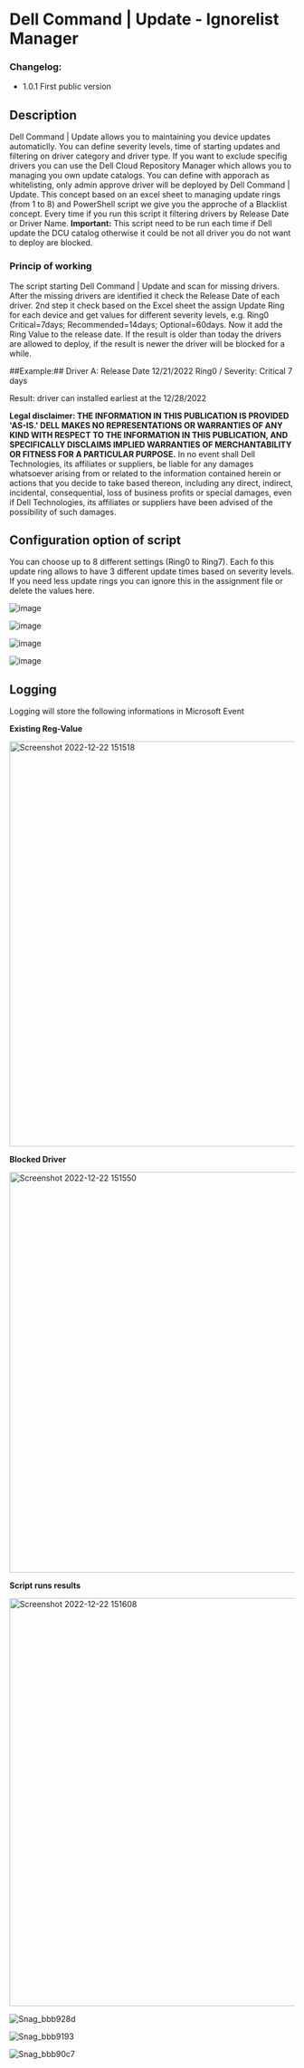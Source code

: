 # Dell Command | Update - Ignorelist Manager

### Changelog:
- 1.0.1  First public version

## Description
Dell Command | Update allows you to maintaining you device updates automaticlly. You can define severity levels, time of starting updates and filtering on driver category and driver type.
If you want to exclude specifig drivers you can use the Dell Cloud Repository Manager which allows you to managing you own update catalogs. You can define with apporach as whitelisting, only admin approve driver will be deployed by Dell Command | Update.
This concept based on an excel sheet to managing update rings (from 1 to 8) and PowerShell script we give you the approche of a Blacklist concept. Every time if you run this script it filtering drivers by Release Date or Driver Name.
**Important:** This script need to be run each time if Dell update the DCU catalog otherwise it could be not all driver you do not want to deploy are blocked.

### Princip of working
The script starting Dell Command | Update and scan for missing drivers. After the missing drivers are identified it check the Release Date of each driver. 2nd step it check based on the Excel sheet the assign Update Ring for each device and get values for different severity levels, e.g. Ring0 Critical=7days; Recommended=14days; Optional=60days.
Now it add the Ring Value to the release date. If the result is older than today the drivers are allowed to deploy, if the result is newer the driver will be blocked for a while.

##Example:##
Driver A: Release Date 12/21/2022
Ring0 / Severity: Critical 7 days

Result: driver can installed earliest at the 12/28/2022

**Legal disclaimer: THE INFORMATION IN THIS PUBLICATION IS PROVIDED 'AS-IS.' DELL MAKES NO REPRESENTATIONS OR WARRANTIES OF ANY KIND WITH RESPECT TO THE INFORMATION IN THIS PUBLICATION, AND SPECIFICALLY DISCLAIMS IMPLIED WARRANTIES OF MERCHANTABILITY OR FITNESS FOR A PARTICULAR PURPOSE.** In no event shall Dell Technologies, its affiliates or suppliers, be liable for any damages whatsoever arising from or related to the information contained herein or actions that you decide to take based thereon, including any direct, indirect, incidental, consequential, loss of business profits or special damages, even if Dell Technologies, its affiliates or suppliers have been advised of the possibility of such damages. 

## Configuration option of script

You can choose up to 8 different settings (Ring0 to Ring7). Each fo this update ring allows to have 3 different update times based on severity levels. If you need less update rings you can ignore this in the assignment file or delete the values here.

![image](https://user-images.githubusercontent.com/99394991/209308682-49cd61c4-d91d-4718-a4da-71efd3a920ef.png)

![image](https://user-images.githubusercontent.com/99394991/209308935-d82b2876-ee4b-4d8f-89e5-168274f2e5d1.png)


![image](https://user-images.githubusercontent.com/99394991/209308621-c661aa19-dcf8-4771-a2f9-963f1c7acde6.png)

![image](https://user-images.githubusercontent.com/99394991/209309693-f8ac9d34-3677-4d26-90e7-c071797c68a8.png)


## Logging

Logging will store the following informations in Microsoft Event

**Existing Reg-Value**

<img width="716" alt="Screenshot 2022-12-22 151518" src="https://user-images.githubusercontent.com/99394991/209154057-5a4492ee-7282-4f77-88e1-4134ef094980.png">

**Blocked Driver**

<img width="708" alt="Screenshot 2022-12-22 151550" src="https://user-images.githubusercontent.com/99394991/209154066-4e167fa6-5d0d-41ce-8ec5-01531338d35f.png">

**Script runs results**

<img width="721" alt="Screenshot 2022-12-22 151608" src="https://user-images.githubusercontent.com/99394991/209154072-9f18707d-3c6e-40bd-92d9-4eb62e784cab.png">

![Snag_bbb928d](https://user-images.githubusercontent.com/99394991/209169501-37c2838f-0234-4f51-8f17-b8fa938fc732.png)


![Snag_bbb9193](https://user-images.githubusercontent.com/99394991/209169561-4347759d-e476-46e4-b687-f024dd4d749f.png)


![Snag_bbb90c7](https://user-images.githubusercontent.com/99394991/209169591-5c20cc9f-e86e-4e2d-9a32-e412341b31dd.png)

